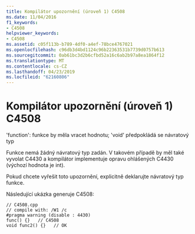 ```yaml
---
title: Kompilátor upozornění (úroveň 1) C4508
ms.date: 11/04/2016
f1_keywords:
- C4508
helpviewer_keywords:
- C4508
ms.assetid: c05f113b-b789-4df0-a4ef-78bce4767021
ms.openlocfilehash: c96db3d4bd1124c96b22363531b7739d0757b613
ms.sourcegitcommit: 0ab61bc3d2b6cfbd52a16c6ab2b97a8ea1864f12
ms.translationtype: MT
ms.contentlocale: cs-CZ
ms.lasthandoff: 04/23/2019
ms.locfileid: "62160806"
---
```

# <a name="compiler-warning-level-1-c4508"></a>Kompilátor upozornění (úroveň 1) C4508

'function': funkce by měla vracet hodnotu; 'void' předpokládá se návratový typ

Funkce nemá žádný návratový typ zadán. V takovém případě by měl také vyvolat C4430 a kompilátor implementuje opravu ohlášených C4430 (výchozí hodnota je int).

Pokud chcete vyřešit toto upozornění, explicitně deklarujte návratový typ funkce.

Následující ukázka generuje C4508:

```
// C4508.cpp
// compile with: /W1 /c
#pragma warning (disable : 4430)
func() {}   // C4508
void func2() {}   // OK
```